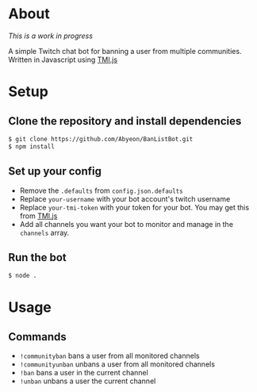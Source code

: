 # About

*This is a work in progress*

A simple Twitch chat bot for banning a user from multiple communities. Written in Javascript using [TMI.js](https://github.com/tmijs/tmi.js)

# Setup
## Clone the repository and install dependencies

```bash
$ git clone https://github.com/Abyeon/BanListBot.git
$ npm install
```

## Set up your config

* Remove the `.defaults` from `config.json.defaults`
* Replace `your-username` with your bot account's twitch username
* Replace `your-tmi-token` with your token for your bot. You may get this from <a href="https://twitchapps.com/tmi/" target="_blank">TMI.js</a>
* Add all channels you want your bot to monitor and manage in the `channels` array.

## Run the bot

```bash
$ node .
```

# Usage

## Commands
* `!communityban` bans a user from all monitored channels
* `!communityunban` unbans a user from all monitored channels
* `!ban` bans a user in the current channel
* `!unban` unbans a user the current channel